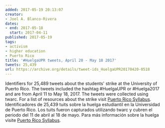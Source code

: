 ```yaml
---
added: 2017-05-19 20:13:07
creator:
- Joel A. Blanco-Rivera
dates:
- end: 2017-05-18
  start: 2017-04-11
published: 2017-05-19
tags:
- activism
- higher education
- Puerto Rico
title: '#HuelgaUPR tweets, April 20 - May 18 2017'
tweets: 25,439
url: https://archive.org/details/tweet-ids_HuelgaUPR20170420-0518
---
```


Identifiers for 25,489 tweets about the students' strike at the University of Puerto Rico.  The tweets included the hashtag #HuelgaUPR or #Huelga2017 and are from April 11 to May 18, 2017. The tweets were collected using twarc. For a list of resources about the strike visit <a href="http://puertoricosyllabus.wordpress.com/resistance-and-new-imaginaries/la-upr-no-se-vende-se-defiende-the-battle-for-the-university-of-puerto-rico/"> Puerto Rico Syllabus</a>.
Identificadores de 25,439 tuits sobre la huelga estudiantil en la Universidad de Puerto Rico.  Los tuits fueron capturados utilizando twarc y cubren el periodo del 11 de abril al 18 de mayo. Para más información sobre la huelga visite <a href="http://puertoricosyllabus.wordpress.com/resistance-and-new-imaginaries/la-upr-no-se-vende-se-defiende-the-battle-for-the-university-of-puerto-rico/"> Puerto Rico Syllabus</a>.
